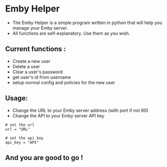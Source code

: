# Emby Helper 
 - The Emby Helper is a simple program written in python that will help you manage your Emby server.
 - All functions are self-explanatory. Use them as you wish.

## Current functions :
- Create a new user
- Delete a user
- Clear a user's password
- get user's id from username
- setup normal config and policies for the new user

## Usage:
 - Change the URL to your Emby server address (with port if not 80)
 - Change the API to your Emby server API key
```
# set the url
url = "URL"

# set the api key
api_key = "API"
```
## And you are good to go !
